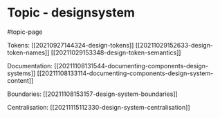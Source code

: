 # Topic - designsystem

#topic-page 

Tokens:
[[20210927144324-design-tokens]]
[[20211029152633-design-token-names]]
[[20211029153348-design-token-semantics]]

Documentation:
[[20211108131544-documenting-components-design-systems]]
[[20211108133114-documenting-components-design-system-content]]

Boundaries:
[[20211108153157-design-system-boundaries]]

Centralisation:
[[20211115112330-design-system-centralisation]]